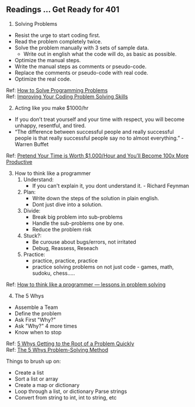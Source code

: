 ## Readings ... Get Ready for 401  

1. Solving Problems
 - Resist the urge to start coding first.
 - Read the problem completely twice.
 - Solve the problem manually with 3 sets of sample data.
   - Write out in english what the code will do, as basic as possible. 
 - Optimize the manual steps.
 - Write the manual steps as comments or pseudo-code.
 - Replace the comments or pseudo-code with real code.
- Optimize the real code.  

Ref: [How to Solve Programming Problems](https://simpleprogrammer.com/solving-problems-breaking-it-down/)  
Ref: [Improving Your Coding Problem Solving Skills](https://www.youtube.com/watch?v=WUIZBnfYxSA)  

2. Acting like you make $1000/hr  
-  If you don’t treat yourself and your time with respect, you will become unhappy, resentful, and tired.
- “The difference between successful people and really successful people is that really successful people say no to almost everything.” -Warren Buffet  


Ref: [Pretend Your Time is Worth $1,000/Hour and You’ll Become 100x More Productive](https://medium.com/swlh/pretend-your-time-is-worth-1-000-hour-and-youll-become-100x-more-productive-f04628bb3e6d)  

3. How to think like a programmer  
   1. Understand:
      - If you can't explain it, you dont understand it. - Richard Feynman  
   2. Plan:
      - Write down the steps of the solution in plain english.
      - Dont just dive into a solution.  
   3. Divide:
      - Break big problem into sub-problems  
      - Handle the sub-problems one by one.
      - Reduce the problem risk
   4. Stuck?:
      - Be curouse about bugs/errors, not irritated
      - Debug, Reassess, Reseach  
   5. Practice:  
      - practice, practice, practice  
      - practice solving problems on not just code - games, math, sudoku, chess.....  


Ref: [How to think like a programmer — lessons in problem solving](https://www.freecodecamp.org/news/how-to-think-like-a-programmer-lessons-in-problem-solving-d1d8bf1de7d2/)  

4. The 5 Whys  
- Assemble a Team
- Define the problem
- Ask First "Why?"
- Ask "Why?" 4 more times
- Know when to stop


Ref: [5 Whys
Getting to the Root of a Problem Quickly](https://www.mindtools.com/pages/article/newTMC_5W.htm)  
Ref: [The 5 Whys Problem-Solving Method](https://www.youtube.com/watch?v=B-M3YlA2KDg)  

Things to brush up on:
- Create a list
- Sort a list or array
- Create a map or dictionary
- Loop through a list, or dictionary
Parse strings
- Convert from string to int, int to string, etc